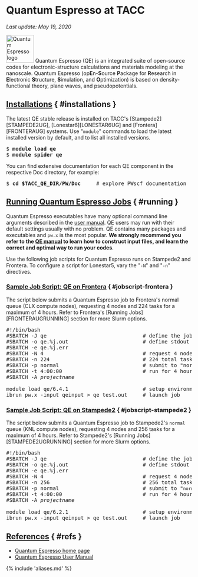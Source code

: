 # Quantum Espresso at TACC
*Last update: May 19, 2020*


<img alt="Quantum Espresso logo" src="../../imgs/software/qe-logo.png" style="width: 75px;" />
Quantum Espresso (QE) is an integrated suite of open-source codes for electronic-structure calculations and materials modeling at the nanoscale. Quantum Espresso (op<b>E</b>n-<b>S</b>ource <b>P</b>ackage for <b>R</b>esearch in <b>E</b>lectronic <b>S</b>tructure, <b>S</b>imulation, and <b>O</b>ptimization) is based on density-functional theory, plane waves, and pseudopotentials.  

## [Installations](#installations) { #installations }

The latest QE stable release is installed on TACC's [Stampede2][STAMPEDE2UG], [Lonestar6][LONESTAR6UG] and [Frontera][FRONTERAUG] systems. Use "`module`" commands to load the latest installed version by default, and to list all installed versions.  

<pre class="cmd-line">
$ <b>module load qe</b>
$ <b>module spider qe</b></pre>

You can find extensive documentation for each QE component in the respective Doc directory, for example:

<pre class="cmd-line">
$ <b>cd $TACC_QE_DIR/PW/Doc</b>		# explore PWscf documentation</pre>

## [Running Quantum Espresso Jobs](#running) { #running }

Quantum Espresso executables have many optional command line arguments described in the [user manual](http://www.quantum-espresso.org/resources/users-manual). QE users may run with their default settings usually with no problem. QE contains many packages and executables and `pw.x` is the most popular. **We strongly recommend you refer to the [QE manual](http://www.quantum-espresso.org/resources/users-manual) to learn how to construct input files, and learn the correct and optimal way to run your codes**.

Use the following job scripts for Quantum Espresso runs on Stampede2 and Frontera. To configure a script for Lonestar5, vary the <span style="white-space: nowrap;">"`-N`"</span> and <span style="white-space: nowrap;">"`-n`"</span> directives.

### [Sample Job Script: QE on Frontera](#jobscript-frontera) { #jobscript-frontera }

The script below submits a Quantum Espresso job to Frontera's normal queue (CLX compute nodes), requesting 4 nodes and 224 tasks for a maximum of 4 hours. Refer to Frontera's [Running Jobs][FRONTERAUGRUNNING] section for more Slurm options.

<pre class="job-script">
#!/bin/bash 
#SBATCH -J qe                               # define the job name
#SBATCH -o qe.%j.out                        # define stdout & stderr output files 
#SBATCH -e qe.%j.err 
#SBATCH -N 4                                # request 4 nodes 
#SBATCH -n 224                              # 224 total tasks = 56 tasks/node
#SBATCH -p normal                           # submit to "normal" queue 
#SBATCH -t 4:00:00                          # run for 4 hours max 
#SBATCH -A <i>projectname</i>

module load qe/6.4.1                        # setup environment
ibrun pw.x -input qeinput > qe_test.out     # launch job</pre>

### [Sample Job Script: QE on Stampede2](#jobscript-stampede2) { #jobscript-stampede2 }

The script below submits a Quantum Espresso job to Stampede2's `normal` queue (KNL compute nodes), requesting 4 nodes and 256 tasks for a maximum of 4 hours. Refer to Stampede2's [Running Jobs][STAMPEDE2UGRUNNING] section for more Slurm options. 

<pre class="job-script">
#!/bin/bash 
#SBATCH -J qe          						# define the job name
#SBATCH -o qe.%j.out    					# define stdout & stderr output files 
#SBATCH -e qe.%j.err 
#SBATCH -N 4         						# request 4 nodes 
#SBATCH -n 256								# 256 total tasks = 64 tasks/node
#SBATCH -p normal     						# submit to "<code>normal</code>" queue 
#SBATCH -t 4:00:00       					# run for 4 hours max 
#SBATCH -A <i>projectname</i>

module load qe/6.2.1						# setup environment
ibrun pw.x -input qeinput > qe_test.out	    # launch job</pre>

## [References](#refs) { #refs }

* [Quantum Espresso home page](http://www.quantum-espresso.org/)
* [Quantum Espresso User Manual](http://www.quantum-espresso.org/resources/users-manual)


{% include 'aliases.md' %}
